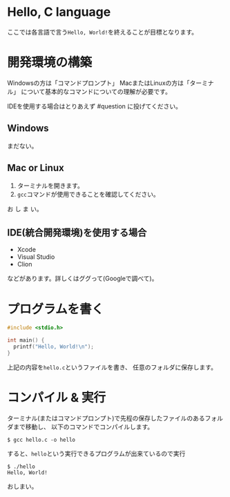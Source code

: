 # Hello, C language

ここでは各言語で言う`Hello, World!`を終えることが目標となります。

# 開発環境の構築

Windowsの方は「コマンドプロンプト」
MacまたはLinuxの方は「ターミナル」
について基本的なコマンドについての理解が必要です。

IDEを使用する場合はとりあえず #question に投げてください。

## Windows

まだない。

## Mac or Linux

1. ターミナルを開きます。
1. ```gcc```コマンドが使用できることを確認してください。

お し ま い。

## IDE(統合開発環境)を使用する場合

- Xcode
- Visual Studio
- Clion

などがあります。詳しくはググって(Googleで調べて)。

# プログラムを書く

```C
#include <stdio.h>

int main() {
  printf("Hello, World!\n");
}
```

上記の内容を`hello.c`というファイルを書き、
任意のフォルダに保存します。

# コンパイル & 実行

ターミナル(またはコマンドプロンプト)で先程の保存したファイルのあるフォルダまで移動し、
以下のコマンドでコンパイルします。

```
$ gcc hello.c -o hello
```

すると、`hello`という実行できるプログラムが出来ているので実行

```
$ ./hello
Hello, World!
```

おしまい。

